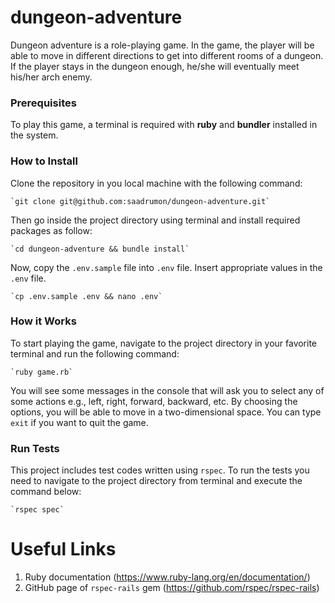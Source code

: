 # dungeon-adventure

Dungeon adventure is a role-playing game. In the game, the player will be able to move in different directions to get into different rooms of a dungeon. If the player stays in the dungeon enough, he/she will eventually meet his/her arch enemy.

### Prerequisites

To play this game, a terminal is required with **ruby** and **bundler** installed in the system.

### How to Install

Clone the repository in you local machine with the following command:

    `git clone git@github.com:saadrumon/dungeon-adventure.git`

Then go inside the project directory using terminal and install required packages as follow:

    `cd dungeon-adventure && bundle install`

Now, copy the `.env.sample` file into `.env` file. Insert appropriate values in the `.env` file.

    `cp .env.sample .env && nano .env`

### How it Works

To start playing the game, navigate to the project directory in your favorite terminal and run the following command:

    `ruby game.rb`

You will see some messages in the console that will ask you to select any of some actions e.g., left, right, forward, backward, etc. By choosing the options, you will be able to move in a two-dimensional space. You can type `exit` if you want to quit the game.

### Run Tests

This project includes test codes written using `rspec`. To run the tests you need to navigate to the project directory from terminal and execute the command below:

    `rspec spec`

# Useful Links

1. Ruby documentation (https://www.ruby-lang.org/en/documentation/)
2. GitHub page of `rspec-rails` gem (https://github.com/rspec/rspec-rails)
